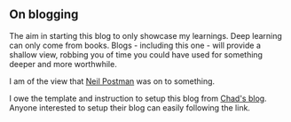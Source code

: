 ## On blogging

The aim in starting this blog to only showcase my learnings. Deep learning can only come from books. Blogs - including this one - will provide a shallow view, robbing you of time you could have used for something deeper and more worthwhile. 

I am of the view that [Neil Postman](https://www.google.com/search?q=neil+postman+books&si=AMgyJEvHeVSTjbn9up8ttWVcsQAtxJAspBWNeVgcTDpDwO4EZmvb4cVDnKPDB889_3-cQ06UpVZwfkFzBUs2npemjpflDJIfKokqTlfjwngJtSANuAW69fevzL530drgLIFQo_mU7iPk) was on to something. 

I owe the template and instruction to setup this blog from [Chad's blog](https://chadbaldwin.net/2021/03/14/how-to-build-a-sql-blog.html). Anyone interested to setup their blog can easily following the link.

